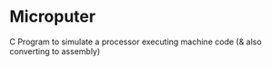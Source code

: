 # Microputer
C Program to simulate a processor executing machine code (&amp; also converting to assembly)
